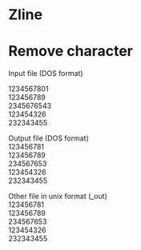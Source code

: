 # Zline
# Remove character

Input file (DOS format)

1234567801  
123456789  
2345676543  
123454326  
232343455  
  
Output file (DOS format)  
123456781  
123456789  
234567653  
123454326  
232343455  
  
Other file in unix format (_out)  
123456781  
123456789  
234567653  
123454326  
232343455  
